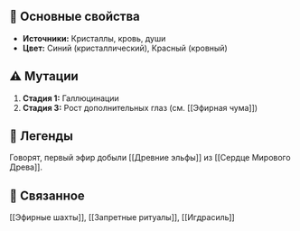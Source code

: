 ## 📜 Основные свойства  
- **Источники:** Кристаллы, кровь, души  
- **Цвет:** Синий (кристаллический), Красный (кровный)  

## ⚠️ Мутации  
1. **Стадия 1:** Галлюцинации  
2. **Стадия 3:** Рост дополнительных глаз (см. [[Эфирная чума]])  

## 📅 Легенды  
Говорят, первый эфир добыли [[Древние эльфы]] из [[Сердце Мирового Древа]].  

## 🔗 Связанное  
[[Эфирные шахты]], [[Запретные ритуалы]], [[Игдрасиль]]  